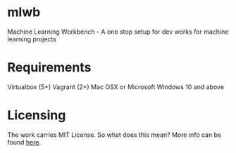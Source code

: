 # mlwb
Machine Learning Workbench - A one stop setup for dev works for machine learning projects

# Requirements
Virtualbox (5+)
Vagrant (2+)
Mac OSX or Microsoft Windows 10 and above

# Licensing
The work carries MIT License. So what does this mean? More info can be found [here](https://choosealicense.com/appendix/ "External link").
